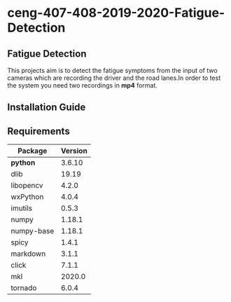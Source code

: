 # ceng-407-408-2019-2020-Fatigue-Detection
## Fatigue Detection 
This projects aim is to detect the fatigue symptoms from the input of two cameras which are recording the driver and the road lanes.In order to test the system you need two recordings in **mp4** format.

## Installation Guide

## Requirements
| Package  | Version |
| ------------- | ------------- |
| **python** | 3.6.10  |
| dlib | 19.19  |
| libopencv  | 4.2.0  |
| wxPython | 4.0.4  |
| imutils | 0.5.3  |
| numpy | 1.18.1  |
| numpy-base | 1.18.1  |
| spicy | 1.4.1 |
| markdown | 3.1.1  |
| click | 7.1.1  |
| mkl | 2020.0  |
| tornado | 6.0.4  |
